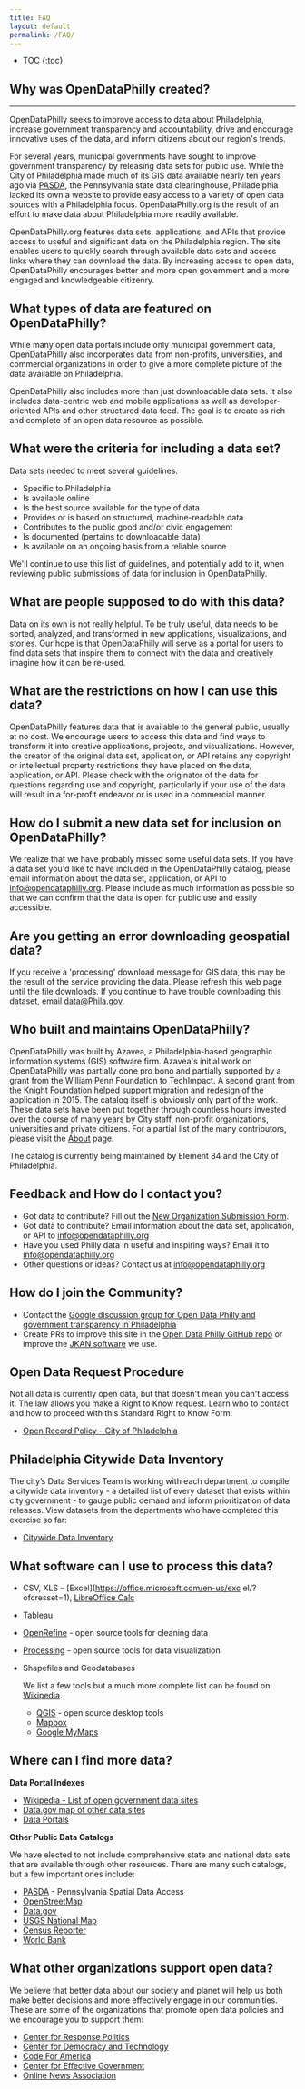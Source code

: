 ```yaml
---
title: FAQ
layout: default
permalink: /FAQ/
---
```


* TOC
{:toc}

## Why was OpenDataPhilly created?
-------------------------------

OpenDataPhilly seeks to improve access to data about Philadelphia, increase government transparency and accountability, drive and encourage innovative uses of the data, and inform citizens about our region's trends.

For several years, municipal governments have sought to improve government transparency by releasing data sets for public use. While the City of Philadelphia made much of its GIS data available nearly ten years ago via [PASDA](http://www.pasda.psu.edu/), the Pennsylvania state data clearinghouse, Philadelphia lacked its own a website to provide easy access to a variety of open data sources with a Philadelphia focus. OpenDataPhilly.org is the result of an effort to make data about Philadelphia more readily available.

OpenDataPhilly.org features data sets, applications, and APIs that provide access to useful and significant data on the Philadelphia region. The site enables users to quickly search through available data sets and access links where they can download the data. By increasing access to open data, OpenDataPhilly encourages better and more open government and a more engaged and knowledgeable citizenry.

## What types of data are featured on OpenDataPhilly?

While many open data portals include only municipal government data, OpenDataPhilly also incorporates data from non-profits, universities, and commercial organizations in order to give a more complete picture of the data available on Philadelphia.

OpenDataPhilly also includes more than just downloadable data sets. It also includes data-centric web and mobile applications as well as developer-oriented APIs and other structured data feed. The goal is to create as rich and complete of an open data resource as possible.

## What were the criteria for including a data set?

Data sets needed to meet several guidelines.

*   Specific to Philadelphia
*   Is available online
*   Is the best source available for the type of data
*   Provides or is based on structured, machine-readable data
*   Contributes to the public good and/or civic engagement
*   Is documented (pertains to downloadable data)
*   Is available on an ongoing basis from a reliable source

We'll continue to use this list of guidelines, and potentially add to it, when reviewing public submissions of data for inclusion in OpenDataPhilly.

## What are people supposed to do with this data?

Data on its own is not really helpful. To be truly useful, data needs to be sorted, analyzed, and transformed in new applications, visualizations, and stories. Our hope is that OpenDataPhilly will serve as a portal for users to find data sets that inspire them to connect with the data and creatively imagine how it can be re-used. 


## What are the restrictions on how I can use this data?

OpenDataPhilly features data that is available to the general public, usually at no cost. We encourage users to access this data and find ways to transform it into creative applications, projects, and visualizations. However, the creator of the original data set, application, or API retains any copyright or intellectual property restrictions they have placed on the data, application, or API. Please check with the originator of the data for questions regarding use and copyright, particularly if your use of the data will result in a for-profit endeavor or is used in a commercial manner.

## How do I submit a new data set for inclusion on OpenDataPhilly?

We realize that we have probably missed some useful data sets. If you have a data set you'd like to have included in the OpenDataPhilly catalog, please email information about the data set, application, or API to [info@opendataphilly.org](mailto:info@opendataphilly.org). Please include as much information as possible so that we can confirm that the data is open for public use and easily accessible.

## Are you getting an error downloading geospatial data?

If you receive a 'processing' download message for GIS data, this may be the result of the service providing the data. Please refresh this web page until the file downloads. If you continue to have trouble downloading this dataset, email data@Phila.gov.

## Who built and maintains OpenDataPhilly?

OpenDataPhilly was built by Azavea, a Philadelphia-based geographic information systems (GIS) software firm. Azavea's initial work on OpenDataPhilly was partially done pro bono and partially supported by a grant from the William Penn Foundation to TechImpact. A second grant from the Knight Foundation helped support migration and redesign of the application in 2015. The catalog itself is obviously only part of the work. These data sets have been put together through countless hours invested over the course of many years by City staff, non-profit organizations, universities and private citizens. For a partial list of the many contributors, please visit the [About](/about/) page.

The catalog is currently being maintained by Element 84 and the City of Philadelphia.

## Feedback and How do I contact you?

*   Got data to contribute? Fill out the [New Organization Submission Form](https://goo.gl/forms/i84wdlqgrMsNgkIh1).
*   Got data to contribute? Email information about the data set, application, or API to [info@opendataphilly.org](mailto:info@opendataphilly.org)
*   Have you used Philly data in useful and inspiring ways? Email it to [info@opendataphilly.org](mailto:info@opendataphilly.org)
*   Other questions or ideas? Contact us at [info@opendataphilly.org](mailto:info@opendataphilly.org)


## How do I join the Community?

*   Contact the [Google discussion group for Open Data Philly and government transparency in Philadelphia](https://groups.google.com/forum/#!forum/opendataphilly)
* Create PRs to improve this site in the [Open Data Philly GitHub repo](https://github.com/azavea/opendataphilly-jkan/) or improve the [JKAN software](https://github.com/timwis/jkan) we use.

## Open Data Request Procedure

Not all data is currently open data, but that doesn't mean you can't access it. The law allows you make a Right to Know request. Learn who to contact and how to proceed with this Standard Right to Know Form:

- [Open Record Policy - City of Philadelphia](https://www.phila.gov/open-records-policy/)

## Philadelphia Citywide Data Inventory

The city’s Data Services Team is working with each department to compile a citywide data inventory - a detailed list of every dataset that exists within city government - to gauge public demand and inform prioritization of data releases. View datasets from the departments who have completed this exercise so far:

- [Citywide Data Inventory](http://cityofphiladelphia.github.io/slash-data/inventory/)

## What software can I use to process this data?

- CSV, XLS – [Excel](https://office.microsoft.com/en-us/exc
el/?ofcresset=1), [LibreOffice Calc](https://www.libreoffice.org/discover/calc/)
- [Tableau](https://public.tableau.com/)
- [OpenRefine](https://openrefine.org/) - open source tools for cleaning data
- [Processing](https://processing.org/) - open source tools for data visualization

- Shapefiles and Geodatabases
    
    We list a few tools but a much more complete list can be found on [Wikipedia](https://en.wikipedia.org/wiki/Geographic_information_system_software#Open_source_software).
    - [QGIS](https://www.qgis.org/) - open source desktop tools
    - [Mapbox](https://mapbox.com)
    - [Google MyMaps](https://mymaps.google.com/)

## Where can I find more data?

**Data Portal Indexes**
- [Wikipedia - List of open government data sites](https://en.wikipedia.org/wiki/List_of_open_government_data_sites) 
- [Data.gov map of other data sites](https://data.gov/open-gov/) 
- [Data Portals](https://dataportals.org/)

**Other Public Data Catalogs**

We have elected to not include comprehensive state and national data sets that are available through other resources. There are many such catalogs, but a few important ones include:

- [PASDA](https://www.pasda.psu.edu/) - Pennsylvania Spatial Data Access
- [OpenStreetMap](https://www.openstreetmap.org)
- [Data.gov](https://www.data.gov/)
- [USGS National Map](https://viewer.nationalmap.gov/advanced-viewer/)
- [Census Reporter](https://censusreporter.org/)
- [World Bank](https://data.worldbank.org/)

## What other organizations support open data?

We believe that better data about our society and planet will help us both make better decisions and more effectively engage in our communities. These are some of the organizations that promote open data policies and we encourage you to support them:

- [Center for Response Politics](https://www.opensecrets.org/)
- [Center for Democracy and Technology](https://www.cdt.org/)
- [Code For America](https://codeforamerica.org/)
- [Center for Effective Government](https://www.foreffectivegov.org/)
- [Online News Association](https://journalists.org/)
